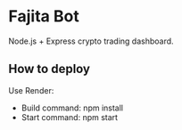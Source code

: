 # Fajita Bot

Node.js + Express crypto trading dashboard.

## How to deploy
Use Render:
- Build command: npm install
- Start command: npm start